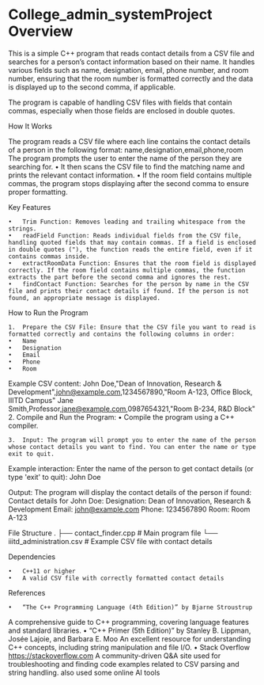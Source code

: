 # College_admin_systemProject Overview

This is a simple C++ program that reads contact details from a CSV file and searches for a person’s contact information based on their name. It handles various fields such as name, designation, email, phone number, and room number, ensuring that the room number is formatted correctly and the data is displayed up to the second comma, if applicable.

The program is capable of handling CSV files with fields that contain commas, especially when those fields are enclosed in double quotes.

How It Works

The program reads a CSV file where each line contains the contact details of a person in the following format:
name,designation,email,phone,room
The program prompts the user to enter the name of the person they are searching for.
	•	It then scans the CSV file to find the matching name and prints the relevant contact information.
	•	If the room field contains multiple commas, the program stops displaying after the second comma to ensure proper formatting.

Key Features

	•	Trim Function: Removes leading and trailing whitespace from the strings.
	•	readField Function: Reads individual fields from the CSV file, handling quoted fields that may contain commas. If a field is enclosed in double quotes ("), the function reads the entire field, even if it contains commas inside.
	•	extractRoomData Function: Ensures that the room field is displayed correctly. If the room field contains multiple commas, the function extracts the part before the second comma and ignores the rest.
	•	findContact Function: Searches for the person by name in the CSV file and prints their contact details if found. If the person is not found, an appropriate message is displayed.

How to Run the Program

	1.	Prepare the CSV File: Ensure that the CSV file you want to read is formatted correctly and contains the following columns in order:
	•	Name
	•	Designation
	•	Email
	•	Phone
	•	Room
Example CSV content: John Doe,"Dean of Innovation, Research & Development",john@example.com,1234567890,"Room A-123, Office Block, IIITD Campus"
Jane Smith,Professor,jane@example.com,0987654321,"Room B-234, R&D Block"
    2.	Compile and Run the Program:
	•	Compile the program using a C++ compiler.

    3.	Input: The program will prompt you to enter the name of the person whose contact details you want to find. You can enter the name or type exit to quit.
Example interaction:
Enter the name of the person to get contact details (or type 'exit' to quit): John Doe

Output: The program will display the contact details of the person if found:
Contact details for John Doe:
Designation: Dean of Innovation, Research & Development
Email: john@example.com
Phone: 1234567890
Room: Room A-123

File Structure
.
├── contact_finder.cpp  # Main program file
└── iiitd_administration.csv  # Example CSV file with contact details

Dependencies

	•	C++11 or higher
	•	A valid CSV file with correctly formatted contact details
References

	•	“The C++ Programming Language (4th Edition)” by Bjarne Stroustrup
A comprehensive guide to C++ programming, covering language features and standard libraries.
	•	“C++ Primer (5th Edition)” by Stanley B. Lippman, Josée Lajoie, and Barbara E. Moo
An excellent resource for understanding C++ concepts, including string manipulation and file I/O.
	•	Stack Overflow
https://stackoverflow.com
A community-driven Q&A site used for troubleshooting and finding code examples related to CSV parsing and string handling. also used some online AI tools